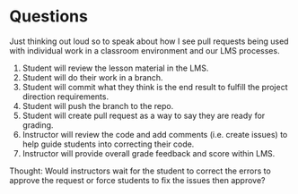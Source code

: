 # Questions

Just thinking out loud so to speak about how I see pull requests being used with individual work in a classroom environment and our LMS processes.

1. Student will review the lesson material in the LMS.
2. Student will do their work in a branch.
3. Student will commit what they think is the end result to fulfill the project direction requirements.
4. Student will push the branch to the repo.
5. Student will create pull request as a way to say they are ready for grading.
6. Instructor will review the code and add comments (i.e. create issues) to help guide students into correcting their code.
7. Instructor will provide overall grade feedback and score within LMS.

Thought: Would instructors wait for the student to correct the errors to approve the request or force students to fix the issues then approve?
